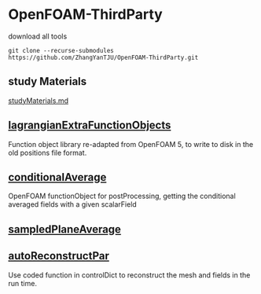 # OpenFOAM-ThirdParty

download all tools
```
git clone --recurse-submodules https://github.com/ZhangYanTJU/OpenFOAM-ThirdParty.git
```

## study Materials
[studyMaterials.md](learning/studyMaterials.md)

## [lagrangianExtraFunctionObjects](src/functionObjects/lagrangian)
Function object library re-adapted from OpenFOAM 5, to write to disk in the old positions file format.

## [conditionalAverage](src/functionObjects/field)
OpenFOAM functionObject for postProcessing, getting the conditional averaged fields with a given scalarField

## [sampledPlaneAverage](src/functionObjects/field)

## [autoReconstructPar](caseDicts)
Use coded function in controlDict to reconstruct the mesh and fields in the run time.